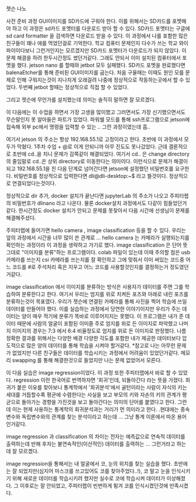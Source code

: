 젯슨 나노 

사전 준비 과정 
GUI이미지를 SD카드에 구워야 한다. 이를 위해서는 SD카드를 포멧해야 하고 이 과정은 sd카드 포멧터를 다운로드 받아 할 수 있다. 
SD카드 포멧터는 구글에 sd card formatter 을 검색하면 다운로드 받을 수 있다. 
이 과정에서 나를 포함한 많은 친구들이 꽤나 애를 먹었던걸로 기억한다. 학교 컴퓨터 문제인지 다수가 쓰는 학교 와이파이이다보니 그런거인지는 모르겠지만 SD카드 포멧터가 다운로드가 되지 않았다. 이 문제 해결을 하려 한두시간정도 썼던거같다. 그래도 안되서 이미 설치된 컴퓨터에서 포멧을 했다. jetson nano 를 할때와 jetbot 모두 실패했다. 
SD카드 포멧을 완료했다면 balenaEtcher를 통해 준비된 GUI이미지를 굽는다. 처음 구울때는 이때도 원인 모를 문제로 인해 구워지는것이 지나치게 오래걸려 나중에 정상적으로 작동하는곳에서 할 수 있었다. 두번째 jetbot 할때는 정상적으로 직접 할 수 있었다. 

그리고 젯슨에 무언가를 설치했는데 의미는 솔직히 말하면 잘 모르겠다. 

이 다음에는 이 수업을 하면서 가장 고생을 많이했고 그러면서도 가장 신기했으면서도 무슨말인지 못 알아들은 파트가 있었다. 
파워쉘 모드를 통해 ssh프로그램으로 jetson에 접속해 외부 pc에서 명령을 입력할 수 있는 .. 그런 과정이였는데 흠..

여기서 jetson 의 주소는 항상 192.168.55.1로 고정이라고 한다.   초반에 이 과정에서 모두가 막혔다. 1주차 수업 + @로 이게 안되니까 아무 진도도 못나갔었다. 근데 결론적으로 초반에 cd..을 치니 문제가 감쪽같이 해결되었다. 여기서 cd.. 은 change directory 의 줄임말로 cd..은 상위 directory로 이동한다는 의미이다. 
이런식으로 문제가 해결이 되고 192.168.55.1을 친 다음 단계로 넘어간다면 jetson에 설정했던 비밀번호를 요구한다. 비밀번호를 정상적으로 입력한다면 dli@dli-desktop:~$ 라고 뜰것이다. 정상적으로 연결되었다는것이다. 

정상적으로 dir 추가, docker 설치가 끝난다면 jupyterLab 의 주소가 나오고 주피터랩의 비밀번호가 dlinano 라고 나온다. 
물론 docker설치 과정에서도 다같이 힘들었던거같다. 한시간정도 docker 설치가 안되고 문제를 못찾아서 다음 시간에 선생님이 문제를 해결해주셨다. 

주피터랩에 들어가면 hello camera , image classification 등을 할 수 있다. 우리는 앞의 과정에서 시간을 너무 많이 쓴 관계로 ... hello camera 는 카메라가 실행되는지를 확인하는 과정이라 이 과정을 생략하고 가기로 했다. 
image classification 은 단어 뜻 그대로 "이미지를 분류"하는 프로그램이다. colab 파일이 있는데 이때 주의할 점은 usb 카메라를 쓰는지 csi 카메라를 쓰는지를 잘 확인하고 그에 맞춰서 이미 써있는 코드중 어느 코드를 #로 주석처리 혹은 지우고 어느 코드를 사용할것인지를 결정하는거 정도였던거같다. 

image classification 에서 이미지를 분류하는 방식은 사용자가 데이터를 주면 그를 학습하여 분류한다고 한다. 
여기서 우리는 엄지를 위로 치켜든 포즈와 아래로 내린 포즈를 분류하는것이 목표였다. 우리가 젯슨에 연결된 카메라를 통해 사진을 찍어 학습에 쓰일 데이터를 만들어야 했다.
이를 실습하는 과정에서 당연한 이야기이지만 우리가 주는 데이터는 양이 매우 적기에 분류가 똑바로 이루어지지는 못했다. 이 프로그램은 내가 준 데이터 때문에 사람의 얼굴이 포함된 이미즐 주로 엄지를 위로 든 이미지로 파악했고 나머지 이미지의 경우는 7:3 에서 6:4 비율정도로 엄지를 위로 든 이미지로 판정했다. 
나름 정확한 결과를 위해서는 다양한 배경 다양한 각도를 포함한 내가 제공한 데이터보다 압도적으로 많은 양의 데이터를 통해 학습을 시켜야 할거같다. 
*참고로 나는 아무런 문제가 없었지만 다른 친구들은 데이터를 학습시키는 과정에서 어려움이 있었던거같다. 메모리 swapping 를 통해 해결한것으로 들었지만 나는 문제 없었어서 모른다. 

이 다음 실습은 image regression이었다. 이 과정 또한 주피터랩에서 바로 할 수 있었다. 
regression 이란 한국어로 번역하자면 '회귀'인데, 되돌아간다 라는 뜻을 가졌다. 
회귀가 붙은 이유를 찾아보니 통계학에서 '회귀분석'에서 골턴이라는 사람이 자식의 키는 세대를 거듭할수록 평균에 수렴한다는 사실을 보고 부모의 키와 자손의 키의 관계가 평균으로 돌아가는 경향을 가진것을 보고 돌아간다는 의미의 단어를 붙였다고 한다. 그런데 이는 현제 사용하는 통계학의 회귀분석과는 거리가 먼 의미라고 한다. .현대에는 종속변수와 독립변수와의 관계를 찾는 분석이라고 하는데 ... 그냥 통계 이론에서 따온 용어인거같다. 
 
 image regression 과 classification 의 차이는 전자는 예측값으로 연속적 데이터를 출력하는데 반해 후자는 불연속적인(이산적인) 데이터를 출력하는 ... 그런거라고 하는데 잘 모르곘다. 
 
 image regression을 통해서는 내 얼굴에서 코, 눈의 위치를 찾는 실습을 했다. 초반에는 잘 되었지만(심지어 마스크를 쓰고있어도 코를 찾아주었다..!), 코 말고 눈을 인식시키기 위해 새로운 데이터를 학습시키려 했지만 실수로 코에 학습시켜 데이터가 이상해졌다. 그 이후로는 잘 안되었고, 주피터랩이 빈번하게 튕겨 코를 인식시켰던것에 만족시켰다. 


